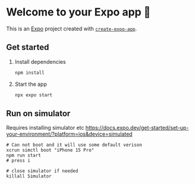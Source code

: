 # Welcome to your Expo app 👋

This is an [Expo](https://expo.dev) project created with [`create-expo-app`](https://www.npmjs.com/package/create-expo-app).

## Get started

1. Install dependencies

   ```bash
   npm install
   ```

2. Start the app

   ```bash
   npx expo start
   ```

## Run on simulator

Requires installing simulator etc
https://docs.expo.dev/get-started/set-up-your-environment/?platform=ios&device=simulated

```
# Can not boot and it will use some default verison
xcrun simctl boot "iPhone 15 Pro"
npm run start
# press i

# close simulator if needed
killall Simulator
```
